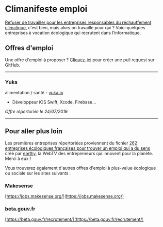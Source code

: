 # Climanifeste emploi

[Refuser de travailler pour les entreprises responsables du réchauffement climatique](https://www.climanifeste.net), c'est bien, mais alors on travaille pour qui ? Voici quelques entreprises à vocation écologique qui recrutent dans l'informatique.

## Offres d'emploi

Une offre d'emploi à proposer ? [Cliquez-ici](https://github.com/climanifeste/emploi/edit/master/README.md) pour créer une pull request sur GitHub. 

---

### Yuka
alimentation / santé - [yuka.io](https://yuka.io/)

* Développeur iOS Swift, Xcode, Firebase...

*Offre répertoriée le 24/07/2019*

---


## Pour aller plus loin

Les premières entreprises répertoriées proviennent du fichier [262 entreprises écologiques françaises pour trouver un emploi qui a du sens](https://www.earthy.fr/blog/262-entreprises-ecologiques-francaises-pour-trouver-un-emploi-qui-a-du-sens) créé par [earthy](https://www.earthy.fr/), la WebTV des entrepreneurs qui innovent pour la planète. Merci à eux !

Vous trouverez également d'autres offres d'emploi à plus-value écologique ou sociale sur les sites suivants :

### Makesense

[https://jobs.makesense.org/](https://jobs.makesense.org/)

### beta.gouv.fr

[https://beta.gouv.fr/recrutement/](https://beta.gouv.fr/recrutement/)

